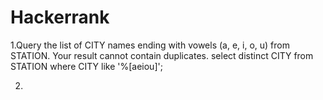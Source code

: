 # Hackerrank
1.Query the list of CITY names ending with vowels (a, e, i, o, u) from STATION. Your result cannot contain duplicates.
select distinct CITY from STATION
where CITY like '%[aeiou]';

2.
